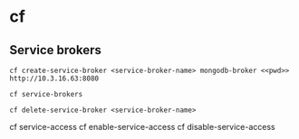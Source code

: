 # cf


## Service brokers

```
cf create-service-broker <service-broker-name> mongodb-broker <<pwd>> http://10.3.16.63:8080

cf service-brokers

cf delete-service-broker <service-broker-name>
```

cf service-access
cf enable-service-access
cf disable-service-access